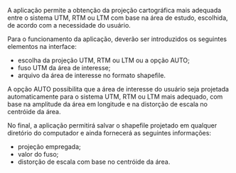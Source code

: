A aplicação permite a obtenção da projeção cartográfica mais adequada entre o sistema UTM, RTM ou LTM com base na área de estudo, escolhida, de acordo com a necessidade do usuário.

Para o funcionamento da aplicação, deverão ser introduzidos os seguintes elementos na interface: 
  * escolha da projeção UTM, RTM ou LTM ou a opção AUTO;
  * fuso UTM da área de interesse;
  * arquivo da área de interesse no formato shapefile.
  
A opção AUTO possibilita que a área de interesse do usuário seja projetada automaticamente para o sistema UTM, RTM ou LTM mais adequado, com base na amplitude da área em longitude e na distorção de escala no centróide da área.

No final, a aplicação permitirá salvar o shapefile projetado em qualquer diretório do computador e ainda fornecerá as seguintes informações:
  * projeção empregada;
  * valor do fuso;
  * distorção de escala com base no centróide da área.
  

